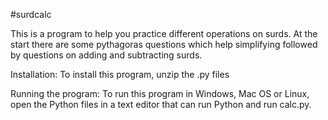 #surdcalc

This is a program to help you practice different operations on surds.
At the start there are some pythagoras questions which help simplifying followed by questions on adding and subtracting surds.

Installation:
To install this program, unzip the .py files

Running the program:
To run this program in Windows, Mac OS or Linux, open the Python files in a text editor that can
run Python and run calc.py.

